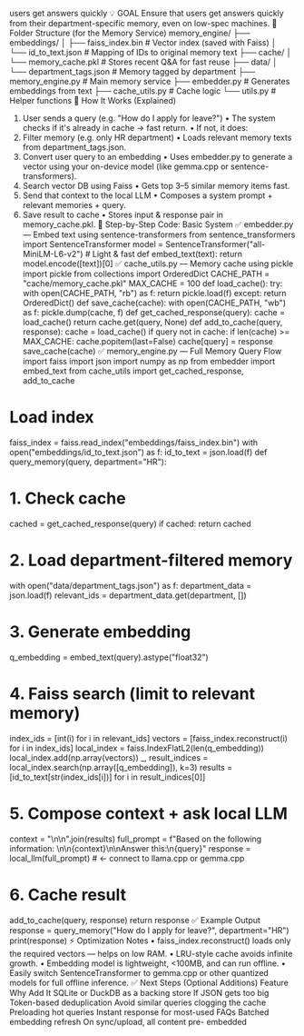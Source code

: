 users get answers quickly
💡 GOAL
Ensure that users get answers quickly from their department-specific memory, even on low-spec
machines.
🧱 Folder Structure (for the Memory Service)
memory_engine/
├── embeddings/
│ ├── faiss_index.bin # Vector index (saved with
Faiss)
│ └── id_to_text.json # Mapping of IDs to original
memory text
├── cache/
│ └── memory_cache.pkl # Stores recent Q&A for fast
reuse
├── data/
│ └── department_tags.json # Memory tagged by department
├── memory_engine.py # Main memory service
├── embedder.py # Generates embeddings from
text
├── cache_utils.py # Cache logic
└── utils.py # Helper functions
🧠 How It Works (Explained)
1. User sends a query (e.g. "How do I apply for leave?")
• The system checks if it's already in cache → fast return.
• If not, it does:
2. Filter memory (e.g. only HR department)
• Loads relevant memory texts from department_tags.json.
3. Convert user query to an embedding
• Uses embedder.py to generate a vector using your on-device model (like gemma.cpp
or sentence-transformers).
4. Search vector DB using Faiss
• Gets top 3–5 similar memory items fast.
5. Send that context to the local LLM
• Composes a system prompt + relevant memories + query.
6. Save result to cache
• Stores input & response pair in memory_cache.pkl.
🧠 Step-by-Step Code: Basic System
✅ embedder.py — Embed text using sentence-transformers
from sentence_transformers import SentenceTransformer
model = SentenceTransformer("all-MiniLM-L6-v2") # Light &
fast
def embed_text(text):
return model.encode([text])[0]
✅ cache_utils.py — Memory cache using pickle
import pickle
from collections import OrderedDict
CACHE_PATH = "cache/memory_cache.pkl"
MAX_CACHE = 100
def load_cache():
try:
with open(CACHE_PATH, "rb") as f:
return pickle.load(f)
except:
return OrderedDict()
def save_cache(cache):
with open(CACHE_PATH, "wb") as f:
pickle.dump(cache, f)
def get_cached_response(query):
cache = load_cache()
return cache.get(query, None)
def add_to_cache(query, response):
cache = load_cache()
if query not in cache:
if len(cache) >= MAX_CACHE:
cache.popitem(last=False)
cache[query] = response
save_cache(cache)
✅ memory_engine.py — Full Memory Query Flow
import faiss
import json
import numpy as np
from embedder import embed_text
from cache_utils import get_cached_response, add_to_cache
# Load index
faiss_index = faiss.read_index("embeddings/faiss_index.bin")
with open("embeddings/id_to_text.json") as f:
id_to_text = json.load(f)
def query_memory(query, department="HR"):
# 1. Check cache
cached = get_cached_response(query)
if cached:
return cached
# 2. Load department-filtered memory
with open("data/department_tags.json") as f:
department_data = json.load(f)
relevant_ids = department_data.get(department, [])
# 3. Generate embedding
q_embedding = embed_text(query).astype("float32")
# 4. Faiss search (limit to relevant memory)
index_ids = [int(i) for i in relevant_ids]
vectors = [faiss_index.reconstruct(i) for i in index_ids]
local_index = faiss.IndexFlatL2(len(q_embedding))
local_index.add(np.array(vectors))
_, result_indices =
local_index.search(np.array([q_embedding]), k=3)
results = [id_to_text[str(index_ids[i])] for i in
result_indices[0]]
# 5. Compose context + ask local LLM
context = "\n\n".join(results)
full_prompt = f"Based on the following information:
\n\n{context}\n\nAnswer this:\n{query}"
response = local_llm(full_prompt) # <- connect to
llama.cpp or gemma.cpp
# 6. Cache result
add_to_cache(query, response)
return response
✅ Example Output
response = query_memory("How do I apply for leave?",
department="HR")
print(response)
⚡ Optimization Notes
• faiss_index.reconstruct() loads only the required vectors — helps on low
RAM.
• LRU-style cache avoids infinite growth.
• Embedding model is lightweight, <100MB, and can run offline.
• Easily switch SentenceTransformer to gemma.cpp or other quantized models for
full offline inference.
✅ Next Steps (Optional Additions)
Feature Why Add It
SQLite or DuckDB as a backing
store If JSON gets too big
Token-based deduplication Avoid similar queries clogging the cache
Preloading hot queries Instant response for most-used FAQs
Batched embedding refresh On sync/upload, all content pre-
embedded